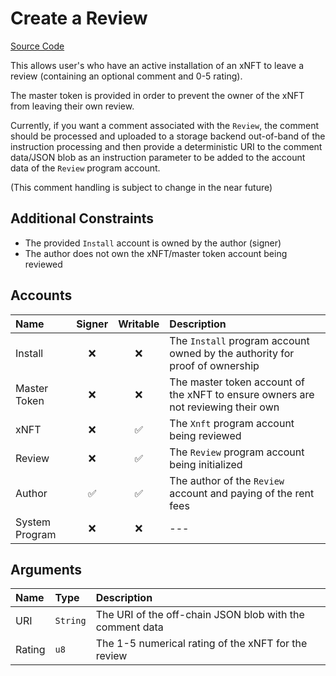# Create a Review

[Source Code](https://github.com/coral-xyz/xnft/blob/master/programs/xnft/src/instructions/create_review.rs)

This allows user's who have an active installation of an xNFT to leave a review (containing an optional comment and 0-5 rating).

The master token is provided in order to prevent the owner of the xNFT from leaving their own review.

Currently, if you want a comment associated with the `Review`, the comment should be processed and uploaded to a storage backend out-of-band of the instruction processing and then provide a deterministic URI to the comment data/JSON blob as an instruction parameter to be added to the account data of the `Review` program account.

(This comment handling is subject to change in the near future)

## Additional Constraints

- The provided `Install` account is owned by the author (signer)
- The author does not own the xNFT/master token account being reviewed

## Accounts

| Name           | Signer | Writable | Description                                                                       |
| :------------- | :----: | :------: | :-------------------------------------------------------------------------------- |
| Install        |   ❌   |    ❌    | The `Install` program account owned by the authority for proof of ownership       |
| Master Token   |   ❌   |    ❌    | The master token account of the xNFT to ensure owners are not reviewing their own |
| xNFT           |   ❌   |    ✅    | The `Xnft` program account being reviewed                                         |
| Review         |   ❌   |    ✅    | The `Review` program account being initialized                                    |
| Author         |   ✅   |    ✅    | The author of the `Review` account and paying of the rent fees                    |
| System Program |   ❌   |    ❌    | ---                                                                               |

## Arguments

| Name   | Type     | Description                                              |
| :----- | :------- | :------------------------------------------------------- |
| URI    | `String` | The URI of the off-chain JSON blob with the comment data |
| Rating | `u8`     | The 1-5 numerical rating of the xNFT for the review      |
